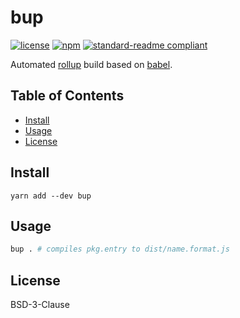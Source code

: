 # bup

[![license](https://img.shields.io/github/license/ramitos/bup.svg?style=flat-square)](https://npmjs.com/package/bup)
[![npm](https://img.shields.io/npm/v/bup.svg?style=flat-square)](https://npmjs.com/package/bup)
[![standard-readme compliant](https://img.shields.io/badge/standard--readme-OK-green.svg?style=flat-square)](https://github.com/RichardLitt/standard-readme)

Automated [rollup](https://github.com/rollup/rollup) build based on [babel](https://github.com/rollup/rollup-plugin-babel).

## Table of Contents

- [Install](#install)
- [Usage](#usage)
- [License](#license)

## Install

```
yarn add --dev bup
```

## Usage

```bash
bup . # compiles pkg.entry to dist/name.format.js
```

## License

BSD-3-Clause

